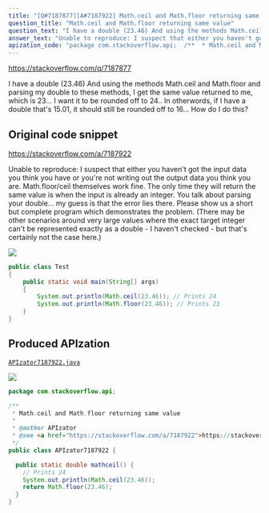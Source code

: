 ```yaml
---
title: "[Q#7187877][A#7187922] Math.ceil and Math.floor returning same value"
question_title: "Math.ceil and Math.floor returning same value"
question_text: "I have a double (23.46) And using the methods Math.ceil and Math.floor and parsing my double to these methods, I get the same value returned to me, which is 23... I want it to be rounded off to 24.. In otherwords, if I have a double that's 15.01, it should still be rounded off to 16... How do I do this?"
answer_text: "Unable to reproduce: I suspect that either you haven't got the input data you think you have or you're not writing out the output data you think you are. Math.floor/ceil themselves work fine. The only time they will return the same value is when the input is already an integer. You talk about parsing your double... my guess is that the error lies there. Please show us a short but complete program which demonstrates the problem. (There may be other scenarios around very large values where the exact target integer can't be represented exactly as a double - I haven't checked - but that's certainly not the case here.)"
apization_code: "package com.stackoverflow.api;  /**  * Math.ceil and Math.floor returning same value  *  * @author APIzator  * @see <a href=\"https://stackoverflow.com/a/7187922\">https://stackoverflow.com/a/7187922</a>  */ public class APIzator7187922 {    public static double mathceil() {     // Prints 24     System.out.println(Math.ceil(23.46));     return Math.floor(23.46);   } }"
---
```


https://stackoverflow.com/q/7187877

I have a double (23.46)
And using the methods Math.ceil and Math.floor and parsing my double to these methods, I get the same value returned to me, which is 23...
I want it to be rounded off to 24.. In otherwords, if I have a double that&#x27;s 15.01, it should still be rounded off to 16... How do I do this?



## Original code snippet

https://stackoverflow.com/a/7187922

Unable to reproduce:
I suspect that either you haven&#x27;t got the input data you think you have or you&#x27;re not writing out the output data you think you are. Math.floor/ceil themselves work fine. The only time they will return the same value is when the input is already an integer. You talk about parsing your double... my guess is that the error lies there. Please show us a short but complete program which demonstrates the problem.
(There may be other scenarios around very large values where the exact target integer can&#x27;t be represented exactly as a double - I haven&#x27;t checked - but that&#x27;s certainly not the case here.)

<div class="code-logo"><img src="/stackoverflow.png" /></div>

```java
public class Test
{
    public static void main(String[] args)
    {
        System.out.println(Math.ceil(23.46)); // Prints 24
        System.out.println(Math.floor(23.46)); // Prints 23
    }
}
```

## Produced APIzation

[`APIzator7187922.java`](https://github.com/pasqualesalza/apization-temp-data/raw/master/search/APIzator7187922.java)

<div class="code-logo"><img src="/apizator.png" /></div>

```java
package com.stackoverflow.api;

/**
 * Math.ceil and Math.floor returning same value
 *
 * @author APIzator
 * @see <a href="https://stackoverflow.com/a/7187922">https://stackoverflow.com/a/7187922</a>
 */
public class APIzator7187922 {

  public static double mathceil() {
    // Prints 24
    System.out.println(Math.ceil(23.46));
    return Math.floor(23.46);
  }
}

```